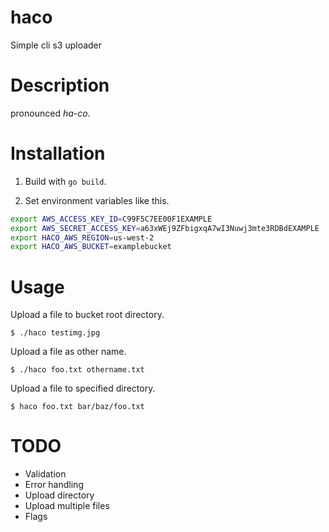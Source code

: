 # haco

Simple cli s3 uploader

# Description

pronounced *ha-co*.

# Installation

1. Build with `go build`.

2. Set environment variables like this.

```sh
export AWS_ACCESS_KEY_ID=C99F5C7EE00F1EXAMPLE
export AWS_SECRET_ACCESS_KEY=a63xWEj9ZFbigxqA7wI3Nuwj3mte3RDBdEXAMPLE
export HACO_AWS_REGION=us-west-2
export HACO_AWS_BUCKET=examplebucket
```
# Usage

Upload a file to bucket root directory.

```
$ ./haco testimg.jpg
```
Upload a file as other name.

```
$ ./haco foo.txt othername.txt
```

Upload a file to specified directory.

```
$ haco foo.txt bar/baz/foo.txt
```

# TODO

* Validation
* Error handling
* Upload directory
* Upload multiple files
* Flags
